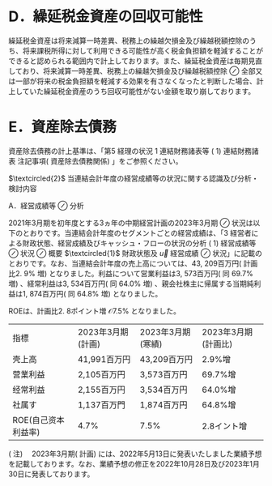 # D．繰延税金資産の回収可能性  

繰延税金資産は将来減算一時差異、税務上の繰越欠損金及び繰越税額控除のうち、将来課税所得に対して利用できる可能性が高く税金負担額を軽減することができると認められる範囲内で計上しております。また、繰延税金資産は毎期見直しており、将来減算一時差異、税務上の繰越欠損金及び繰越税額控除 $\oslash$ 全部又は一部が将来の税金負担額を軽減する効果を有さなくなったと判断した場合、計上していた繰延税金資産のうち回収可能性がない金額を取り崩しております。  

# E．資産除去債務  

資産除去債務の計上基準は、「第5 経理の状況 1 連結財務諸表等 ( 1) 連結財務諸表 注記事項( 資産除去債務関係) 」をご参照ください。  

$\textcircled{2}$ 当連結会計年度の経営成績等の状況に関する認識及び分析・検討内容  

A．経営成績等 $\oslash$ 分析  

2021年3月期を初年度とする3ヵ年の中期経営計画の2023年3月期 $\oslash$ 状況は以下のとおりです。当連結会計年度のセグメントごとの経営成績は、「3 経営者による財政状態、経営成績及びキャッシュ・フローの状況の分析 ( 1) 経営成績等 $\oslash$ 状況 $\oslash$ 概要 $\textcircled{1}$ 財政状態及 $\overrightarrow { u }$ 経営成績 $\oslash$ 状況」に記載のとおりです。なお、当連結会計年度の売上高については、43, 209百万円( 計画比2. $9 \%$ 増) となりました。利益について営業利益は3, 573百万円( 同 $6 9 . 7 \%$ 増) 、経常利益は3, 534百万円( 同 $6 4 . 0 \%$ 増) 、親会社株主に帰属する当期純利益は1, 874百万円( 同 $6 4 . 8 \%$ 増) となりました。  

ROEは、計画比2. 8ポイント増 $\mathcal { O } 7 . 5 \%$ となりました。  

<html><body><table><tr><td>指標</td><td>2023年3月期(計画)</td><td>2023年3月期(寒績)</td><td>2023年3月期(計画比)</td></tr><tr><td>壳上高</td><td>41,991百万円</td><td>43,209百万円</td><td>2.9%增</td></tr><tr><td>营業利益</td><td>2,105百万円</td><td>3,573百万円</td><td>69.7%增</td></tr><tr><td>经常利益</td><td>2,155百万円</td><td>3,534百万円</td><td>64.0%增</td></tr><tr><td>社属す</td><td>1,137百万門</td><td>1,874百万円</td><td>64.8%增</td></tr><tr><td>ROE(自己资本利益率)</td><td>4.7%</td><td>7.5%</td><td>2.8イント增</td></tr></table></body></html>

( 注) 　2023年3月期( 計画) には、2022年5月13日に発表いたしました業績予想を記載しております。なお、業績予想の修正を2022年10月28日及び2023年1月30日に発表しております。  